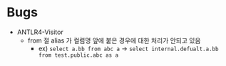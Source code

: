 # Bugs

- ANTLR4-Visitor
  - from 절 alias 가 컬럼명 앞에 붙은 경우에 대한 처리가 안되고 있음
    - ex) `select a.bb from abc a` -> `select internal.defualt.a.bb from test.public.abc as a`
